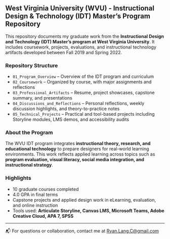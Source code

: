 ## West Virginia University (WVU) - Instructional Design & Technology (IDT) Master’s Program Repository

This repository documents my graduate work from the **Instructional Design and Technology (IDT) Master’s program at West Virginia University**. It includes coursework, projects, evaluations, and instructional technology artifacts developed between Fall 2019 and Spring 2022.

### Repository Structure

- `01_Program_Overview` – Overview of the IDT program and curriculum
- `02_Coursework` – Organized by course, with major assignments and reflections
- `03_Professional_Artifacts` – Resume, project showcases, capstone summary, and presentations
- `04_Discussions_and_Reflections` – Personal reflections, weekly discussion highlights, and theory-to-practice notes
- `05_Technical_Projects` – Practical and tool-based projects including Storyline modules, LMS demos, and accessibility audits

### About the Program

The WVU IDT program integrates **instructional theory, research, and educational technology** to prepare designers for real-world learning environments. This work reflects applied learning across topics such as **program evaluation, visual literacy, social media integration, and instructional strategy**.

### Highlights

- 10 graduate courses completed  
- 4.0 GPA in final terms  
- Capstone projects and applied design work in eLearning, evaluation, and online instruction  
- Tools used: **Articulate Storyline, Canvas LMS, Microsoft Teams, Adobe Creative Cloud, APA 7, SPSS**

---

📬 For questions or collaboration, contact me at [Ryan.Lang.C@gmail.com](mailto:Ryan.Lang.C@gmail.com)
